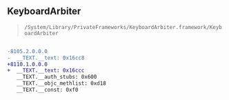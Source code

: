 ## KeyboardArbiter

> `/System/Library/PrivateFrameworks/KeyboardArbiter.framework/KeyboardArbiter`

```diff

-8105.2.0.0.0
-  __TEXT.__text: 0x16cc8
+8110.1.0.0.0
+  __TEXT.__text: 0x16ccc
   __TEXT.__auth_stubs: 0x600
   __TEXT.__objc_methlist: 0xd18
   __TEXT.__const: 0xf0

```
